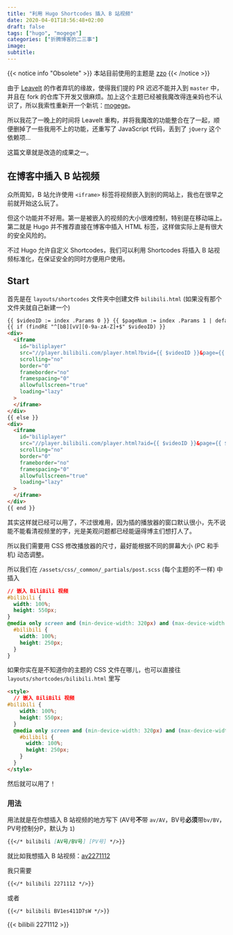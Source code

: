 ```yaml
---
title: "利用 Hugo Shortcodes 插入 B 站视频"
date: 2020-04-01T18:56:48+02:00
draft: false
tags: ["hugo", "mogege"]
categories: ["折腾博客的二三事"]
image:
subtitle:
---
```


<!--
![](https://mogeko.github.io/blog-images/r/079/)
{{< spoiler >}}{{< /spoiler >}}
&emsp;&emsp;
plaintext
 -->

{{< notice info "Obsolete" >}}
本站目前使用的主题是 [zzo](https://github.com/zzossig/hugo-theme-zzo)
{{< /notice >}}

由于 [LeaveIt](https://raw.githubusercontent.com/liuzc/LeaveIt/) 的作者弃坑的缘故，使得我们提的 PR 迟迟不能并入到 `master` 中，并且在 fork 的仓库下开发又很麻烦。加上这个主题已经被我魔改得连亲妈也不认识了，所以我索性重新开一个新坑：[mogege](https://github.com/Mogeko/mogege)。

所以我花了一晚上的时间将 LeaveIt 重构，并将我魔改的功能整合在了一起，顺便删掉了一些我用不上的功能，还重写了 JavaScript 代码，丢到了 `jQuery` 这个依赖项...

这篇文章就是改造的成果之一。

## 在博客中插入 B 站视频

众所周知，B 站允许使用 `<iframe>` 标签将视频嵌入到别的网站上，我也在很早之前就开始这么玩了。

但这个功能并不好用。第一是被嵌入的视频的大小很难控制，特别是在移动端上。第二就是 Hugo 并不推荐直接在博客中插入 HTML 标签，这样做实际上是有很大的安全风险的。

不过 Hugo 允许自定义 Shortcodes，我们可以利用 Shortcodes 将插入 B 站视频标准化，在保证安全的同时方便用户使用。

## Start

首先是在 `layouts/shortcodes` 文件夹中创建文件 `bilibili.html` (如果没有那个文件夹就自己新建一个)

```html
{{ $videoID := index .Params 0 }} {{ $pageNum := index .Params 1 | default 1}}
{{ if (findRE "^[bB][vV][0-9a-zA-Z]+$" $videoID) }}
<div>
  <iframe
    id="biliplayer"
    src="//player.bilibili.com/player.html?bvid={{ $videoID }}&page={{ $pageNum }}"
    scrolling="no"
    border="0"
    frameborder="no"
    framespacing="0"
    allowfullscreen="true"
    loading="lazy"
  >
  </iframe>
</div>
{{ else }}
<div>
  <iframe
    id="biliplayer"
    src="//player.bilibili.com/player.html?aid={{ $videoID }}&page={{ $pageNum }}"
    scrolling="no"
    border="0"
    frameborder="no"
    framespacing="0"
    allowfullscreen="true"
    loading="lazy"
  >
  </iframe>
</div>
{{ end }}
```

其实这样就已经可以用了，不过很难用，因为插的播放器的窗口默认很小，先不说能不能看清视频里的字，光是美观问题都已经能逼得博主们想打人了。

所以我们需要用 CSS 修改播放器的尺寸，最好能根据不同的屏幕大小 (PC 和手机) 动态调整。

所以我们在 `/assets/css/_common/_partials/post.scss` (每个主题的不一样) 中插入

```css
// 嵌入 BiliBili 视频
#bilibili {
  width: 100%;
  height: 550px;
}
@media only screen and (min-device-width: 320px) and (max-device-width: 480px) {
  #bilibili {
    width: 100%;
    height: 250px;
  }
}
```

如果你实在是不知道你的主题的 CSS 文件在哪儿，也可以直接往 `layouts/shortcodes/bilibili.html` 里写

```html
<style>
  // 嵌入 BiliBili 视频
#bilibili {
    width: 100%;
    height: 550px;
  }
  @media only screen and (min-device-width: 320px) and (max-device-width: 480px) {
    #bilibili {
      width: 100%;
      height: 250px;
    }
  }
</style>
```

然后就可以用了！

### 用法

用法就是在你想插入 B 站视频的地方写下 (AV号**不**带 `av/AV`，BV号**必须**带`bv/BV`，PV号控制分P，默认为 `1`)

```markdown
{{</* bilibili [AV号/BV号] [PV号] */>}}
```

就比如我想插入 B 站视频：[av2271112](https://www.bilibili.com/video/av2271112)

我只需要

```markdown
{{</* bilibili 2271112 */>}}
```

或者

```markdown
{{</* bilibili BV1es411D7sW */>}}
```

{{< bilibili 2271112 >}}
